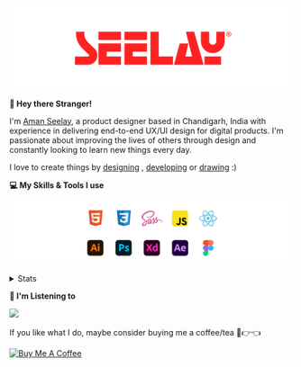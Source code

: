 [![banner](./images/seelay.svg)](https://www.seelay.in)

**👋 Hey there Stranger!**

I'm [Aman Seelay](https://www.seelay.in), a product designer based in Chandigarh, India with experience in delivering end-to-end UX/UI design for digital products. I'm passionate about improving the lives of others through design and constantly looking to learn new things every day.

I love to create things by [designing](https://www.seelay.in/#work) , [developing](https://www.seelay.in/#projects) or [drawing](https://art.seelay.in) :)

**💻 My Skills & Tools I use**

[![banner](./images/skills&tools.svg)](https://www.seelay.in/about)

<details>
  <summary>Stats</summary>

---

<!--START_SECTION:waka-->
![Profile Views](http://img.shields.io/badge/Profile%20Views-14-blue)

**🐱 My GitHub Data** 

> 📦 733.6 kB Used in GitHub's Storage 
 > 
> 🏆 2 Contributions in the Year 2024
 > 
> 💼 Opted to Hire
 > 
> 📜 1 Public Repository 
 > 
> 🔑 43 Private Repository 
 > 
**I'm a Night 🦉** 

```text
🌞 Morning                310 commits         ████░░░░░░░░░░░░░░░░░░░░░   16.70 % 
🌆 Daytime                298 commits         ████░░░░░░░░░░░░░░░░░░░░░   16.06 % 
🌃 Evening                577 commits         ████████░░░░░░░░░░░░░░░░░   31.09 % 
🌙 Night                  671 commits         █████████░░░░░░░░░░░░░░░░   36.15 % 
```
📅 **I'm Most Productive on Sunday** 

```text
Monday                   229 commits         ███░░░░░░░░░░░░░░░░░░░░░░   12.34 % 
Tuesday                  297 commits         ████░░░░░░░░░░░░░░░░░░░░░   16.00 % 
Wednesday                163 commits         ██░░░░░░░░░░░░░░░░░░░░░░░   08.78 % 
Thursday                 325 commits         ████░░░░░░░░░░░░░░░░░░░░░   17.51 % 
Friday                   211 commits         ███░░░░░░░░░░░░░░░░░░░░░░   11.37 % 
Saturday                 292 commits         ████░░░░░░░░░░░░░░░░░░░░░   15.73 % 
Sunday                   339 commits         █████░░░░░░░░░░░░░░░░░░░░   18.27 % 
```


📊 **This Week I Spent My Time On** 

```text
🕑︎ Time Zone: Asia/Kolkata

💬 Programming Languages: 
Other                    1 hr 14 mins        ███████████████████████░░   93.64 % 
JavaScript               2 mins              █░░░░░░░░░░░░░░░░░░░░░░░░   03.19 % 
Git Config               2 mins              █░░░░░░░░░░░░░░░░░░░░░░░░   03.17 % 

🔥 Editors: 
Edge                     39 mins             ████████████░░░░░░░░░░░░░   49.18 % 
Chrome                   35 mins             ███████████░░░░░░░░░░░░░░   44.36 % 
VS Code                  5 mins              ██░░░░░░░░░░░░░░░░░░░░░░░   06.46 % 

💻 Operating System: 
Windows                  1 hr 19 mins        █████████████████████████   100.00 % 
```

**I Mostly Code in JavaScript** 

```text
JavaScript               27 repos            ███████████████░░░░░░░░░░   60.00 % 
TypeScript               13 repos            ███████░░░░░░░░░░░░░░░░░░   28.89 % 
Java                     3 repos             ██░░░░░░░░░░░░░░░░░░░░░░░   06.67 % 
HTML                     2 repos             █░░░░░░░░░░░░░░░░░░░░░░░░   04.44 % 
```




 Last Updated on 27/01/2024 06:38:00 UTC
<!--END_SECTION:waka-->

---

 </details>

**🎵 I'm Listening to**

<object data="https://now-play.vercel.app/api/generate?uid=7a17a86e-d6b7-43b5-8d9c-1d6dae42a779" >

  <img src="https://now-play.vercel.app/api/generate?uid=7a17a86e-d6b7-43b5-8d9c-1d6dae42a779" />

</object>

If you like what I do, maybe consider buying me a coffee/tea 🥺👉👈

<a href="https://www.buymeacoffee.com/seelay" target="_blank"><img src="https://cdn.buymeacoffee.com/buttons/v2/default-red.png" alt="Buy Me A Coffee" width="150" ></a>
